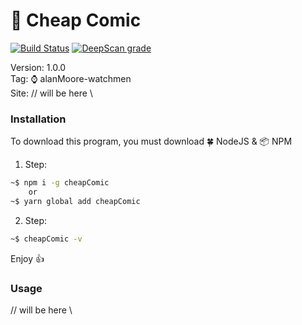 # 🦸 Cheap Comic

[![Build Status](https://www.travis-ci.com/Lynicis/CheapComic.svg?token=jRkZM9qch8twsKXTGxyc&branch=master)](https://www.travis-ci.com/Lynicis/CheapComic)
[![DeepScan grade](https://deepscan.io/api/teams/12875/projects/15917/branches/326211/badge/grade.svg?token=a1fa0980263b30233c0ddf1e9c3ed778290db2ee)](https://deepscan.io/dashboard#view=project&tid=12875&pid=15917&bid=326211)

Version: 1.0.0  
Tag: ⌚ alanMoore-watchmen  
Site: // will be here \\

### Installation

To download this program, you must download 🍀 NodeJS & 📦 NPM

1. Step:

```bash
~$ npm i -g cheapComic
    or
~$ yarn global add cheapComic
```

2. Step:

```bash
~$ cheapComic -v
```

Enjoy 👍

### Usage

// will be here \\
